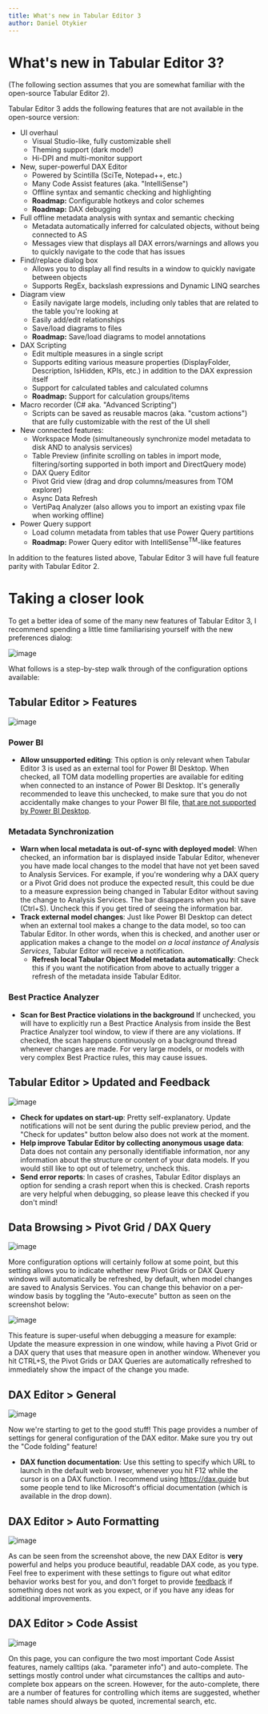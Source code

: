 ```yaml
---
title: What's new in Tabular Editor 3
author: Daniel Otykier
---
```

# What's new in Tabular Editor 3?

(The following section assumes that you are somewhat familiar with the open-source Tabular Editor 2).

Tabular Editor 3 adds the following features that are not available in the open-source version:

- UI overhaul
  - Visual Studio-like, fully customizable shell
  - Theming support (dark mode!)
  - Hi-DPI and multi-monitor support
- New, super-powerful DAX Editor
  - Powered by Scintilla (SciTe, Notepad++, etc.)
  - Many Code Assist features (aka. "IntelliSense")
  - Offline syntax and semantic checking and highlighting
  - **Roadmap:** Configurable hotkeys and color schemes
  - **Roadmap:** DAX debugging
- Full offline metadata analysis with syntax and semantic checking
  - Metadata automatically inferred for calculated objects, without being connected to AS
  - Messages view that displays all DAX errors/warnings and allows you to quickly navigate to the code that has issues
- Find/replace dialog box
  - Allows you to display all find results in a window to quickly navigate between objects
  - Supports RegEx, backslash expressions and Dynamic LINQ searches
- Diagram view
  - Easily navigate large models, including only tables that are related to the table you're looking at
  - Easily add/edit relationships
  - Save/load diagrams to files
  - **Roadmap:** Save/load diagrams to model annotations
- DAX Scripting
  - Edit multiple measures in a single script
  - Supports editing various measure properties (DisplayFolder, Description, IsHidden, KPIs, etc.) in addition to the DAX expression itself
  - Support for calculated tables and calculated columns
  - **Roadmap:** Support for calculation groups/items
- Macro recorder (C# aka. "Advanced Scripting")
  - Scripts can be saved as reusable macros (aka. "custom actions") that are fully customizable with the rest of the UI shell
- New connected features:
  - Workspace Mode (simultaneously synchronize model metadata to disk AND to analysis services)
  - Table Preview (infinite scrolling on tables in import mode, filtering/sorting supported in both import and DirectQuery mode)
  - DAX Query Editor
  - Pivot Grid view (drag and drop columns/measures from TOM explorer)
  - Async Data Refresh
  - VertiPaq Analyzer (also allows you to import an existing vpax file when working offline)
- Power Query support
  - Load column metadata from tables that use Power Query partitions
  - **Roadmap:** Power Query editor with IntelliSense<sup>TM</sup>-like features

In addition to the features listed above, Tabular Editor 3 will have full feature parity with Tabular Editor 2.

# Taking a closer look

To get a better idea of some of the many new features of Tabular Editor 3, I recommend spending a little time familiarising yourself with the new preferences dialog:

![image](https://user-images.githubusercontent.com/8976200/104600344-295e2780-5679-11eb-9e90-8e97f2c003b8.png)

What follows is a step-by-step walk through of the configuration options available:

## Tabular Editor > Features

![image](https://user-images.githubusercontent.com/8976200/104600495-5ad6f300-5679-11eb-9572-af99f0895859.png)

### Power BI

- **Allow unsupported editing**: This option is only relevant when Tabular Editor 3 is used as an external tool for Power BI Desktop. When checked, all TOM data modelling properties are available for editing when connected to an instance of Power BI Desktop. It's generally recommended to leave this unchecked, to make sure that you do not accidentally make changes to your Power BI file, [that are not supported by Power BI Desktop](https://docs.microsoft.com/en-us/power-bi/create-reports/desktop-external-tools#supported-write-operations).

### Metadata Synchronization

- **Warn when local metadata is out-of-sync with deployed model**: When checked, an information bar is displayed inside Tabular Editor, whenever you have made local changes to the model that have not yet been saved to Analysis Services. For example, if you're wondering why a DAX query or a Pivot Grid does not produce the expected result, this could be due to a measure expression being changed in Tabular Editor without saving the change to Analysis Services. The bar disappears when you hit save (Ctrl+S). Uncheck this if you get tired of seeing the information bar.
- **Track external model changes**: Just like Power BI Desktop can detect when an external tool makes a change to the data model, so too can Tabular Editor. In other words, when this is checked, and another user or application makes a change to the model *on a local instance of Analysis Services*, Tabular Editor will receive a notification.
  - **Refresh local Tabular Object Model metadata automatically**: Check this if you want the notification from above to actually trigger a refresh of the metadata inside Tabular Editor.

### Best Practice Analyzer

- **Scan for Best Practice violations in the background** If unchecked, you will have to explicitly run a Best Practice Analysis from inside the Best Practice Analyzer tool window, to view if there are any violations. If checked, the scan happens continuously on a background thread whenever changes are made. For very large models, or models with very complex Best Practice rules, this may cause issues.

## Tabular Editor > Updated and Feedback

![image](https://user-images.githubusercontent.com/8976200/104601469-92926a80-567a-11eb-9499-1d1c8d967c72.png)

- **Check for updates on start-up**: Pretty self-explanatory. Update notifications will not be sent during the public preview period, and the "Check for updates" button below also does not work at the moment.
- **Help improve Tabular Editor by collecting anonymous usage data**: Data does not contain any personally identifiable information, nor any information about the structure or content of your data models. If you would still like to opt out of telemetry, uncheck this.
- **Send error reports**: In cases of crashes, Tabular Editor displays an option for sending a crash report when this is checked. Crash reports are very helpful when debugging, so please leave this checked if you don't mind!

## Data Browsing > Pivot Grid / DAX Query

![image](https://user-images.githubusercontent.com/8976200/104601874-0df41c00-567b-11eb-8ba1-41a992e5664f.png)

More configuration options will certainly follow at some point, but this setting allows you to indicate whether new Pivot Grids or DAX Query windows will automatically be refreshed, by default, when model changes are saved to Analysis Services. You can change this behavior on a per-window basis by toggling the "Auto-execute" button as seen on the screenshot below:

![image](https://user-images.githubusercontent.com/8976200/104602109-56abd500-567b-11eb-9e8f-32ab58390449.png)

This feature is super-useful when debugging a measure for example: Update the measure expression in one window, while having a Pivot Grid or a DAX query that uses that measure open in another window. Whenever you hit CTRL+S, the Pivot Grids or DAX Queries are automatically refreshed to immediately show the impact of the change you made.

## DAX Editor > General

![image](https://user-images.githubusercontent.com/8976200/104602381-a7233280-567b-11eb-8151-cf810b7cb748.png)

Now we're starting to get to the good stuff! This page provides a number of settings for general configuration of the DAX editor. Make sure you try out the "Code folding" feature!

- **DAX function documentation**: Use this setting to specify which URL to launch in the default web browser, whenever you hit F12 while the cursor is on a DAX function. I recommend using https://dax.guide but some people tend to like Microsoft's official documentation (which is available in the drop down).

## DAX Editor > Auto Formatting

![image](https://user-images.githubusercontent.com/8976200/104602767-084b0600-567c-11eb-88ea-018e3d436f68.png)

As can be seen from the screenshot above, the new DAX Editor is **very** powerful and helps you produce beautiful, readable DAX code, as you type. Feel free to experiment with these settings to figure out what editor behavior works best for you, and don't forget to provide [feedback](https://github.com/TabularEditor3/PublicPreview/issues/new) if something does not work as you expect, or if you have any ideas for additional improvements.

## DAX Editor > Code Assist

![image](https://user-images.githubusercontent.com/8976200/104603313-90311000-567c-11eb-853d-6ca6e0f0ed07.png)

On this page, you can configure the two most important Code Assist features, namely calltips (aka. "parameter info") and auto-complete. The settings mostly control under what circumstances the calltips and auto-complete box appears on the screen. However, for the auto-complete, there are a number of features for controlling which items are suggested, whether table names should always be quoted, incremental search, etc.
